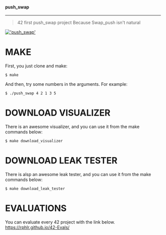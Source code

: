 #### push_swap
___
> 42 first push_swap project
Because Swap_push isn't natural

[!['push_swap'](https://tsfcm.jp/wp-content/uploads/2023/12/%E3%80%90TSfCM%E3%80%91-%E3%82%B5%E3%83%A0%E3%83%8D%E3%82%A4%E3%83%AB-2.png)](https://youtu.be/WEzFrMHzDAI?si=P2hSlgGINy3jydLU)


# MAKE

First, you just clone and make:

```shell
$ make
```

And then, try some numbers in the arguments.
For example:

```shell
$ ./push_swap 4 2 1 3 5
```

# DOWNLOAD VISUALIZER

There is an awesome visualizer, and you can use it from the make commands below:

```shell
$ make download_visualizer
```

# DOWNLOAD LEAK TESTER

There is alsp an awesome leak tester, and you can use it from the make commands below:

```shell
$ make download_leak_tester
```
# EVALUATIONS

You can evaluate every 42 project with the link below.
https://rphlr.github.io/42-Evals/

